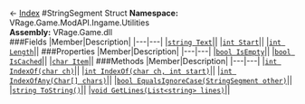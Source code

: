 ← [Index](index.md)
#StringSegment Struct
**Namespace:** VRage.Game.ModAPI.Ingame.Utilities  
**Assembly:** VRage.Game.dll  
###Fields
|Member|Description|
|---|---|
|[`string Text`](VRage.Game.ModAPI.Ingame.Utilities.Text.md)||
|[`int Start`](VRage.Game.ModAPI.Ingame.Utilities.Start.md)||
|[`int Length`](VRage.Game.ModAPI.Ingame.Utilities.Length.md)||
###Properties
|Member|Description|
|---|---|
|[`bool IsEmpty`](VRage.Game.ModAPI.Ingame.Utilities.IsEmpty.md)||
|[`bool IsCached`](VRage.Game.ModAPI.Ingame.Utilities.IsCached.md)||
|[`char Item`](VRage.Game.ModAPI.Ingame.Utilities.Item.md)||
###Methods
|Member|Description|
|---|---|
|[`int IndexOf(char ch)`](VRage.Game.ModAPI.Ingame.Utilities.IndexOf.md)||
|[`int IndexOf(char ch, int start)`](VRage.Game.ModAPI.Ingame.Utilities.IndexOf.md)||
|[`int IndexOfAny(Char[] chars)`](VRage.Game.ModAPI.Ingame.Utilities.IndexOfAny.md)||
|[`bool EqualsIgnoreCase(StringSegment other)`](VRage.Game.ModAPI.Ingame.Utilities.EqualsIgnoreCase.md)||
|[`string ToString()`](VRage.Game.ModAPI.Ingame.Utilities.ToString.md)||
|[`void GetLines(List<string> lines)`](VRage.Game.ModAPI.Ingame.Utilities.GetLines.md)||
